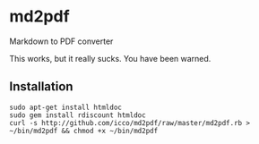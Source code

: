 # md2pdf

Markdown to PDF converter

This works, but it really sucks. You have been warned.

## Installation

    sudo apt-get install htmldoc
    sudo gem install rdiscount htmldoc
    curl -s http://github.com/icco/md2pdf/raw/master/md2pdf.rb > ~/bin/md2pdf && chmod +x ~/bin/md2pdf


